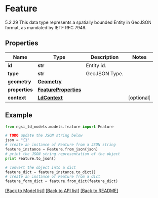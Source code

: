 # Feature

5.2.29 This data type represents a spatially bounded Entity in GeoJSON format, as mandated by IETF RFC 7946. 

## Properties

Name | Type | Description | Notes
------------ | ------------- | ------------- | -------------
**id** | **str** | Entity id.  | 
**type** | **str** | GeoJSON Type.  | 
**geometry** | [**Geometry**](Geometry.md) |  | 
**properties** | [**FeatureProperties**](FeatureProperties.md) |  | 
**context** | [**LdContext**](LdContext.md) |  | [optional] 

## Example

```python
from ngsi_ld_models.models.feature import Feature

# TODO update the JSON string below
json = "{}"
# create an instance of Feature from a JSON string
feature_instance = Feature.from_json(json)
# print the JSON string representation of the object
print Feature.to_json()

# convert the object into a dict
feature_dict = feature_instance.to_dict()
# create an instance of Feature from a dict
feature_form_dict = feature.from_dict(feature_dict)
```
[[Back to Model list]](../README.md#documentation-for-models) [[Back to API list]](../README.md#documentation-for-api-endpoints) [[Back to README]](../README.md)


